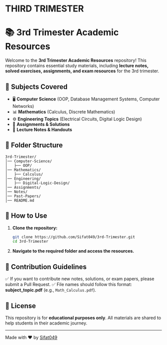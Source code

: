 # THIRD TRIMESTER 
# 📚 3rd Trimester Academic Resources

Welcome to the **3rd Trimester Academic Resources** repository! This repository contains essential study materials, including **lecture notes, solved exercises, assignments, and exam resources** for the 3rd trimester.

## 📌 Subjects Covered
- 🖥️ **Computer Science** (OOP, Database Management Systems, Computer Networks)
- 📊 **Mathematics** (Calculus, Discrete Mathematics)
- ⚙️ **Engineering Topics** (Electrical Circuits, Digital Logic Design)
- 📝 **Assignments & Solutions**
- 📖 **Lecture Notes & Handouts**

## 📂 Folder Structure
```
3rd-Trimester/
│── Computer-Science/
│   ├── OOP/
│── Mathematics/
│   ├── Calculus/
│── Engineering/
│   ├── Digital-Logic-Design/
│── Assignments/
│── Notes/
│── Past-Papers/
│── README.md
```

## 🔽 How to Use
1. **Clone the repository:**
   ```bash
   git clone https://github.com/Sifat049/3rd-Trimester.git
   cd 3rd-Trimester
   ```
2. **Navigate to the required folder and access the resources.**

## 🎯 Contribution Guidelines
✅ If you want to contribute new notes, solutions, or exam papers, please submit a Pull Request.
✅ File names should follow this format: **subject_topic.pdf** (e.g., `Math_Calculus.pdf`).

## 📜 License
This repository is for **educational purposes only**. All materials are shared to help students in their academic journey.

---  
Made with ❤️ by [Sifat049](https://github.com/Sifat049)  
